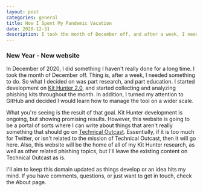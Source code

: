 ```yaml
---
layout: post
categories: general
title: How I Spent My Pandemic Vacation
date: 2020-12-31
description: I took the month of December off, and after a week, I needed something to do. So, I built a website to teach myself a few things, and this is the first post.
---
```


### New Year - New website
In December of 2020, I did something I haven't really done for a long time. I took the month of December off. Thing is, after a week, I needed something to do. So what I decided on was part research, and part education. I started development on [Kit Hunter 2.0](https://github.com/SteveD3/kit_hunter "Kit Hunter is my attempt to learn Python. Click the link to visit version 1.0 of the project on GitHub."), and started collecting and analyzing phishing kits throughout the month. In addition, I turned my attention to GitHub and decided I would learn how to manage the tool on a wider scale.

What you're seeing is the result of that goal. Kit Hunter development is ongoing, but showing promising results. However, this website is going to be a portal of sorts where I can write about things that aren't really something that should go on [Technical Outcast](https://TechnicalOutcast.com "TechnicalOutcast is the home of my podcast of the same name."). Essentially, if it is too much for Twitter, or isn't related to the mission of Technical Outcast, then it will go here. Also, this website will be the home of all of my Kit Hunter research, as well as other related phishing topics, but I'll leave the existing content on Technical Outcast as is.

I'll aim to keep this domain updated as things develop or an idea hits my mind. If you have comments, questions, or just want to get in touch, check the About page.
